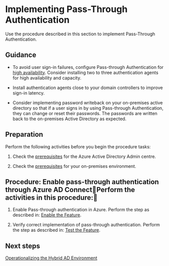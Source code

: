 # Implementing Pass-Through Authentication

Use the procedure described in this section to implement Pass-Through Authentication. 

## Guidance

- To avoid user sign-in failures, configure Pass-through Authentication for [high availability](https://docs.microsoft.com/en-us/azure/active-directory/connect/active-directory-aadconnect-pass-through-authentication-quick-start#step-5-ensure-high-availability). Consider installing two to three  authentication agents for high availability and capacity. 
	
- Install authentication agents close to your domain controllers to improve sign-in latency.
	
- Consider implementing password writeback on your on-premises active directory so that if a user signs in by using Pass-through Authentication, they can change or reset their passwords. The passwords are written back to the on-premises Active Directory as expected.


## Preparation 

Perform the following activities before you begin the procedure tasks:  
	
 1. Check the [prerequisites](https://docs.microsoft.com/en-us/azure/active-directory/connect/active-directory-aadconnect-pass-through-authentication-quick-start#in-the-azure-active-directory-admin-center) for the Azure Active Directory Admin centre.
	
 2. Check the [prerequisites](https://docs.microsoft.com/en-us/azure/active-directory/connect/active-directory-aadconnect-pass-through-authentication-quick-start#in-your-on-premises-environment) for your on-premises environment.


## Procedure:  Enable pass-through authentication through Azure AD ConnectPerform the activities in this procedure:
	
  1. Enable Pass-through authentication in Azure. 
     Perform the step as described in: [Enable the Feature](https://docs.microsoft.com/en-us/azure/active-directory/connect/active-directory-aadconnect-pass-through-authentication-quick-start#step-3-enable-the-feature).
	
  2. Verify correct implementation of pass-through authentication. 
     Perform the step as described in: [Test the Feature](https://docs.microsoft.com/en-us/azure/active-directory/connect/active-directory-aadconnect-pass-through-authentication-quick-start#step-4-test-the-feature).


## Next steps

[Operationalizing the Hybrid AD Environment](3.0-Operationalizing-the-Hybrid-AD-Environment.md)

